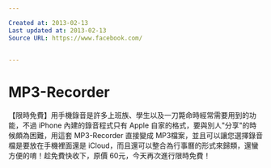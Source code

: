 ```yaml
---

Created at: 2013-02-13
Last updated at: 2013-02-13
Source URL: https://www.facebook.com/


---
```


# MP3-Recorder


【限時免費】用手機錄音是許多上班族、學生以及一刀斃命時經常需要用到的功能，不過 iPhone 內建的錄音程式只有 Apple 自家的格式，要與別人"分享"的時候頗為困難，用這套 MP3-Recorder 直接變成 MP3檔案，並且可以讓您選擇錄音檔是要放在手機裡面還是 iCloud，而且還可以整合為行事曆的形式來歸類，還蠻方便的唷！趁免費快收下，原價 60元，今天再次進行限時免費！

